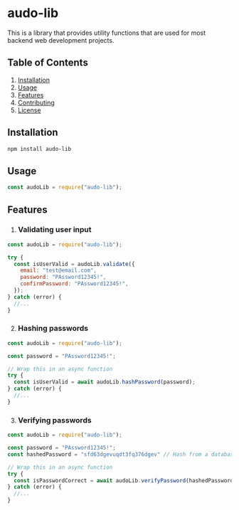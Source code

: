 # audo-lib

This is a library that provides utility functions that are used for most backend web development projects.

## Table of Contents

1. [Installation](#installation)
2. [Usage](#usage)
3. [Features](#features)
4. [Contributing](#contributing)
5. [License](#license)

## Installation

```bash
npm install audo-lib
```

## Usage

```js
const audoLib = require("audo-lib");
```

## Features

1. ### Validating user input

```js
const audoLib = require("audo-lib");

try {
  const isUserValid = audoLib.validate({
    email: "test@email.com",
    password: "PAssword12345!",
    confirmPassword: "PAssword12345!",
  });
} catch (error) {
  //...
}
```

2. ### Hashing passwords

```js
const audoLib = require("audo-lib");

const password = "PAssword12345!";

// Wrap this in an async function
try {
  const isUserValid = await audoLib.hashPassword(password);
} catch (error) {
  //...
}
```

3. ### Verifying passwords

```js
const audoLib = require("audo-lib");

const password = "PAssword12345!";
const hashedPassword = "sfd63dgevuqdt3fq376dgev" // Hash from a database etc

// Wrap this in an async function
try {
  const isPasswordCorrect = await audoLib.verifyPassword(hashedPassword, password);
} catch (error) {
  //...
}
```
